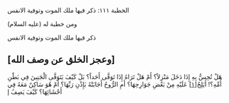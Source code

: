   الخطبة  ١١١: ذكر فيها ملك الموت وتوفية الانفس	

ومن خطبة له (عليه السلام)

ذكر فيها ملك الموت وتوفية الانفس

## [وعجز الخلق عن وصف الله]

هَلْ تُحِسُّ بِهِ إِذَا دَخَلَ مَنْزِلاً؟ أَمْ هَلْ تَرَاهُ إِذَا تَوَفَّى أَحَداً؟ بَلْ كَيْفَ يَتَوَفَّى الْجَنِينَ فِي بَطْنِ  أُمِّهِ؟! أَيَلِجُ[[١\]](https://arabic.balaghah.net/node/562#_ftn1) عَلَيْهِ مِنْ بَعْضِ جَوَارِحِهَا؟ أَمِ الرُّوحُ أَجَابَتْهُ بَإِذْنِ  رَبِّهَا؟ أَمْ هُوَ سَاكِنٌ مَعَهُ فِي أَحْشَائِهَا؟ كَيْفَ يَصِفُ إ 
